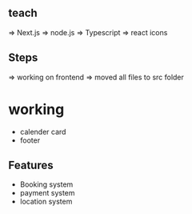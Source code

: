 ## teach

=> Next.js
=> node.js
=> Typescript
=> react icons

## Steps

=> working on frontend
=> moved all files to src folder

# working

- calender card
- footer

## Features

- Booking system
- payment system
- location system
